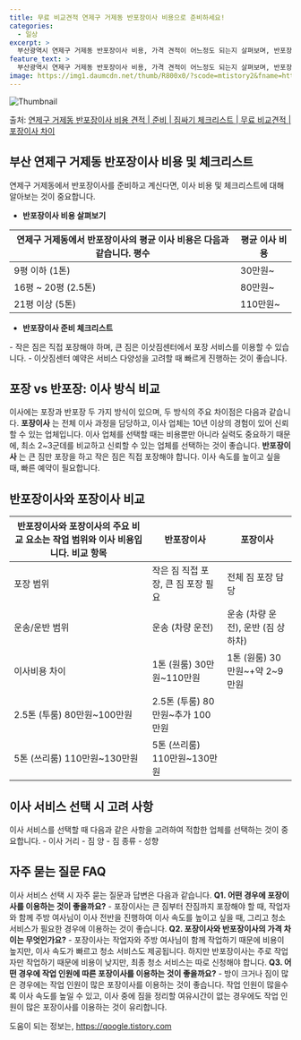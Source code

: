 ```yaml
---
title: 무료 비교견적 연제구 거제동 반포장이사 비용으로 준비하세요!
categories:
  - 일상
excerpt: >
  부산광역시 연제구 거제동 반포장이사 비용, 가격 견적이 어느정도 되는지 살펴보며, 반포장이사를 준비함에 있어 짐싸기 준비 체크리스트가 무엇인지 보겠습니다. 마지막으로 포장이사와 차이점을 통해 무료 비교견적으로 어떤 것이 더 합리적인 선택인지 공유 드립니다.연제구 거제동 포장이사 견적 샘플 보기 👈 클릭연제구 거제동 포장이사 가격 살펴보기 👈 클릭연제구 거제동 반포장이사 평균 이사 비용평수연제구 거제동 평균 이사 비용원룸 이사9평 이하 (1톤)30만원~투룸/쓰리룸 이사16평 ~ 20평 (2.5톤)80만원~쓰리룸 이사21평 (5톤) ~110만원~우리집 무료 이사견적 받기 👈 클릭포장 vs 반포장: 이사 방식 비교이사에는 포장과 반포장 두 가지 주요 방식이 있으며, 큰 차이점은 업체 또는 고객이 직접 작..
feature_text: >
  부산광역시 연제구 거제동 반포장이사 비용, 가격 견적이 어느정도 되는지 살펴보며, 반포장이사를 준비함에 있어 짐싸기 준비 체크리스트가 무엇인지 보겠습니다. 마지막으로 포장이사와 차이점을 통해 무료 비교견적으로 어떤 것이 더 합리적인 선택인지 공유 드립니다.연제구 거제동 포장이사 견적 샘플 보기 👈 클릭연제구 거제동 포장이사 가격 살펴보기 👈 클릭연제구 거제동 반포장이사 평균 이사 비용평수연제구 거제동 평균 이사 비용원룸 이사9평 이하 (1톤)30만원~투룸/쓰리룸 이사16평 ~ 20평 (2.5톤)80만원~쓰리룸 이사21평 (5톤) ~110만원~우리집 무료 이사견적 받기 👈 클릭포장 vs 반포장: 이사 방식 비교이사에는 포장과 반포장 두 가지 주요 방식이 있으며, 큰 차이점은 업체 또는 고객이 직접 작..
image: https://img1.daumcdn.net/thumb/R800x0/?scode=mtistory2&fname=https%3A%2F%2Fblog.kakaocdn.net%2Fdn%2FbZxVXp%2FbtsHe0jfasf%2FpFw4zNkrgaNdKYWPX7HRd0%2Fimg.webp
---
```


![Thumbnail](https://img1.daumcdn.net/thumb/R800x0/?scode=mtistory2&fname=https%3A%2F%2Fblog.kakaocdn.net%2Fdn%2FbZxVXp%2FbtsHe0jfasf%2FpFw4zNkrgaNdKYWPX7HRd0%2Fimg.webp)

<p>출처: <a href="https://qoogle.tistory.com/9791" rel="dofollow">연제구 거제동 반포장이사 비용 견적 | 준비 | 짐싸기 체크리스트 | 무료 비교견적 | 포장이사 차이</a> </p>

## 부산 연제구 거제동 반포장이사 비용 및 체크리스트

연제구 거제동에서 반포장이사를 준비하고 계신다면, 이사 비용 및 체크리스트에 대해 알아보는 것이 중요합니다.

  * **반포장이사 비용 살펴보기**

연제구 거제동에서 반포장이사의 평균 이사 비용은 다음과 같습니다.  **평수** | **평균 이사 비용**  
---|---  
9평 이하 (1톤) | 30만원~  
16평 ~ 20평 (2.5톤) | 80만원~  
21평 이상 (5톤) | 110만원~  
  


  * **반포장이사 준비 체크리스트**

\- 작은 짐은 직접 포장해야 하며, 큰 짐은 이삿짐센터에서 포장 서비스를 이용할 수 있습니다. \- 이삿짐센터 예약은 서비스 다양성을
고려할 때 빠르게 진행하는 것이 좋습니다.

## 포장 vs 반포장: 이사 방식 비교

이사에는 포장과 반포장 두 가지 방식이 있으며, 두 방식의 주요 차이점은 다음과 같습니다. **포장이사** 는 전체 이사 과정을 담당하고,
이사 업체는 10년 이상의 경험이 있어 신뢰할 수 있는 업체입니다. 이사 업체를 선택할 때는 비용뿐만 아니라 실력도 중요하기 때문에, 최소
2~3군데를 비교하고 신뢰할 수 있는 업체를 선택하는 것이 좋습니다. **반포장이사** 는 큰 짐만 포장을 하고 작은 짐은 직접 포장해야
합니다. 이사 속도를 높이고 싶을 때, 빠른 예약이 필요합니다.

## 반포장이사와 포장이사 비교

반포장이사와 포장이사의 주요 비교 요소는 작업 범위와 이사 비용입니다.  **비교 항목** | **반포장이사** | **포장이사**  
---|---|---  
포장 범위 | 작은 짐 직접 포장, 큰 짐 포장 필요 | 전체 짐 포장 담당  
운송/운반 범위 | 운송 (차량 운전) | 운송 (차량 운전), 운반 (짐 상하차)  
이사비용 차이 | 1톤 (원룸) 30만원~110만원 | 1톤 (원룸) 30만원~+약 2~9만원  
| 2.5톤 (투룸) 80만원~100만원 | 2.5톤 (투룸) 80만원~추가 100만원  
| 5톤 (쓰리룸) 110만원~130만원 | 5톤 (쓰리룸) 110만원~130만원  
  
## 이사 서비스 선택 시 고려 사항

이사 서비스를 선택할 때 다음과 같은 사항을 고려하여 적합한 업체를 선택하는 것이 중요합니다. \- 이사 거리 \- 짐 양 \- 짐 종류
\- 성향

## 자주 묻는 질문 FAQ

이사 서비스 선택 시 자주 묻는 질문과 답변은 다음과 같습니다. **Q1. 어떤 경우에 포장이사를 이용하는 것이 좋을까요?** \-
포장이사는 큰 짐부터 잔짐까지 포장해야 할 때, 작업자와 함께 주방 여사님이 이사 전반을 진행하여 이사 속도를 높이고 싶을 때, 그리고 청소
서비스가 필요한 경우에 이용하는 것이 좋습니다. **Q2. 포장이사와 반포장이사의 가격 차이는 무엇인가요?** \- 포장이사는 작업자와 주방
여사님이 함께 작업하기 때문에 비용이 높지만, 이사 속도가 빠르고 청소 서비스도 제공됩니다. 하지만 반포장이사는 주로 작업자만 작업하기
때문에 비용이 낮지만, 최종 청소 서비스는 따로 신청해야 합니다. **Q3. 어떤 경우에 작업 인원에 따른 포장이사를 이용하는 것이
좋을까요?** \- 방이 크거나 짐이 많은 경우에는 작업 인원이 많은 포장이사를 이용하는 것이 좋습니다. 작업 인원이 많을수록 이사 속도를
높일 수 있고, 이사 중에 짐을 정리할 여유시간이 없는 경우에도 작업 인원이 많은 포장이사를 이용하는 것이 유리합니다.

 

도움이 되는 정보는, <a href="https://qoogle.tistory.com" rel="dofollow">https://qoogle.tistory.com</a>


